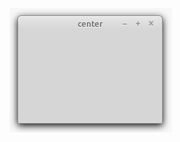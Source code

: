 ![alt text](https://github.com/agguro/gtk-programming/blob/master/gtk2.0/01-First-Programs/02-center/center_scrn.png)

